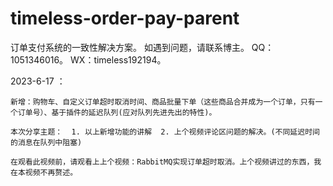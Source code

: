 # timeless-order-pay-parent
订单支付系统的一致性解决方案。
如遇到问题，请联系博主。
QQ：1051346016。
WX：timeless192194。


2023-6-17 ：

    新增：购物车、自定义订单超时取消时间、商品批量下单（这些商品合并成为一个订单，只有一个订单号）、基于插件的延迟队列(应对队列先进先出的特性)。
    
    本次分享主题：  1. 以上新增功能的讲解  2. 上个视频评论区问题的解决。(不同延迟时间的消息在队列中阻塞)
    
    在观看此视频前，请观看上上个视频：RabbitMQ实现订单超时取消。上个视频讲过的东西，我在本视频不再赘述。